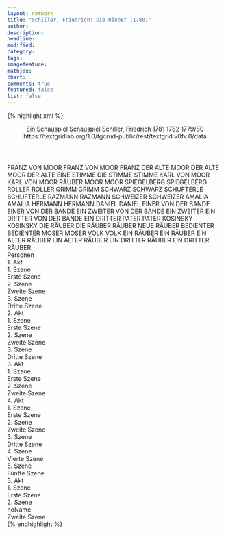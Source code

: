 ```yaml
---
layout: network
title: "Schiller, Friedrich: Die Räuber (1780)"
author:
description:
headline:
modified:
category:
tags:
imagefeature:
mathjax:
chart:
comments: true
featured: false
list: false
---
```

{% highlight xml %}
<?xml-model href="https://raw.githubusercontent.com/DLiNa/project/master/rules/lina.rnc"?><?xml-model href="https://raw.githubusercontent.com/DLiNa/project/master/rules/lina.sch"?>
<play xmlns="http://lina.digital">
  <header>
    <title>Die Räuber</title>
    <subtitle>Ein Schauspiel</subtitle>
    <genretitle>Schauspiel</genretitle>
    <author>Schiller, Friedrich</author>
    <date type="print" when="1781">1781</date>
    <date type="premiere" when="1882">1782</date>
    <date type="written" when="1780">1779/80</date>
    <source>https://textgridlab.org/1.0/tgcrud-public/rest/textgrid:v0fv.0/data</source>
  </header>
  <personae>
    <character>
      <name>FRANZ VON MOOR</name>
      <alias xml:id="franz_von_moor">
        <name>FRANZ VON MOOR</name>
      </alias>
      <alias xml:id="franz">
        <name>FRANZ</name>
      </alias>
    </character>
    <character>
      <name>DER ALTE MOOR</name>
      <alias xml:id="der_alte_moor">
        <name>DER ALTE MOOR</name>
      </alias>
      <alias xml:id="der_alte">
        <name>DER ALTE</name>
      </alias>
      <alias xml:id="eine_stimme">
        <name>EINE STIMME</name>
      </alias>
      <alias xml:id="die_stimme">
        <name>DIE STIMME</name>
      </alias>
      <alias xml:id="stimme">
        <name>STIMME</name>
      </alias>
    </character>
    <character>
      <name>KARL VON MOOR</name>
      <alias xml:id="karl_von_moor">
        <name>KARL VON MOOR</name>
      </alias>
      <alias xml:id="räuber_moor">
        <name>RÄUBER MOOR</name>
      </alias>
      <alias xml:id="moor">
        <name>MOOR</name>
      </alias>
    </character>
    <character>
      <name>SPIEGELBERG</name>
      <alias xml:id="spiegelberg">
        <name>SPIEGELBERG</name>
      </alias>
    </character>
    <character>
      <name>ROLLER</name>
      <alias xml:id="roller">
        <name>ROLLER</name>
      </alias>
    </character>
    <character>
      <name>GRIMM</name>
      <alias xml:id="grimm">
        <name>GRIMM</name>
      </alias>
    </character>
    <character>
      <name>SCHWARZ</name>
      <alias xml:id="schwarz">
        <name>SCHWARZ</name>
      </alias>
    </character>
    <character>
      <name>SCHUFTERLE</name>
      <alias xml:id="schufterle">
        <name>SCHUFTERLE</name>
      </alias>
    </character>
    <character>
      <name>RAZMANN</name>
      <alias xml:id="razmann">
        <name>RAZMANN</name>
      </alias>
    </character>
    <character>
      <name>SCHWEIZER</name>
      <alias xml:id="schweizer">
        <name>SCHWEIZER</name>
      </alias>
    </character>
    <character>
      <name>AMALIA</name>
      <alias xml:id="amalia">
        <name>AMALIA</name>
      </alias>
    </character>
    <character>
      <name>HERMANN</name>
      <alias xml:id="hermann">
        <name>HERMANN</name>
      </alias>
    </character>
    <character>
      <name>DANIEL</name>
      <alias xml:id="daniel">
        <name>DANIEL</name>
      </alias>
    </character>
    <character>
      <name>EINER VON DER BANDE</name>
      <alias xml:id="einer_von_der_bande">
        <name>EINER VON DER BANDE</name>
      </alias>
    </character>
    <character>
      <name>EIN ZWEITER VON DER BANDE</name>
      <alias xml:id="ein_zweiter">
        <name>EIN ZWEITER</name>
      </alias>
    </character>
    <character>
      <name>EIN DRITTER VON DER BANDE</name>
      <alias xml:id="ein_dritter">
        <name>EIN DRITTER</name>
      </alias>
    </character>
    <character>
      <name>PATER</name>
      <alias xml:id="pater">
        <name>PATER</name>
      </alias>
    </character>
    <character>
      <name>KOSINSKY</name>
      <alias xml:id="kosinsky">
        <name>KOSINSKY</name>
      </alias>
    </character>
    <character>
      <name>DIE RÄUBER</name>
      <alias xml:id="die_räuber">
        <name>DIE RÄUBER</name>
      </alias>
      <alias xml:id="räuber">
        <name>RÄUBER</name>
      </alias>
      <alias xml:id="neue_räuber">
        <name>NEUE RÄUBER</name>
      </alias>
    </character>
    <character>
      <name>BEDIENTER</name>
      <alias xml:id="bedienter">
        <name>BEDIENTER</name>
      </alias>
    </character>
    <character>
      <name>MOSER</name>
      <alias xml:id="moser">
        <name>MOSER</name>
      </alias>
    </character>
    <character>
      <name>VOLK</name>
      <alias xml:id="volk">
        <name>VOLK</name>
      </alias>
    </character>
    <character>
      <name>EIN RÄUBER</name>
      <alias xml:id="ein_räuber">
        <name>EIN RÄUBER</name>
      </alias>
    </character>
    <character>
      <name>EIN ALTER RÄUBER</name>
      <alias xml:id="ein_alter_räuber">
        <name>EIN ALTER RÄUBER</name>
      </alias>
    </character>
    <character>
      <name>EIN DRITTER RÄUBER</name>
      <alias xml:id="ein_dritter_räuber">
        <name>EIN DRITTER RÄUBER</name>
      </alias>
    </character>
  </personae>
  <text>
    <div>
      <head>Personen</head>
    </div>
    <div>
      <head>1. Akt</head>
      <div>
        <head>1. Szene</head>
        <div>
          <head>Erste Szene</head>
          <sp who="#franz">
            <amount n="29" unit="speech_acts"/>
            <amount n="3012" unit="words"/>
            <amount n="7" unit="lines"/>
            <amount n="16968" unit="chars"/>
          </sp>
          <sp who="#der_alte_moor">
            <amount n="28" unit="speech_acts"/>
            <amount n="413" unit="words"/>
            <amount n="20" unit="lines"/>
            <amount n="2168" unit="chars"/>
          </sp>
        </div>
      </div>
      <div>
        <head>2. Szene</head>
        <div>
          <head>Zweite Szene</head>
          <sp who="#karl_von_moor">
            <amount n="1" unit="speech_acts"/>
            <amount n="16" unit="words"/>
            <amount n="101" unit="chars"/>
          </sp>
          <sp who="#spiegelberg">
            <amount n="34" unit="speech_acts"/>
            <amount n="2169" unit="words"/>
            <amount n="10" unit="lines"/>
            <amount n="12223" unit="chars"/>
          </sp>
          <sp who="#moor">
            <amount n="28" unit="speech_acts"/>
            <amount n="1524" unit="words"/>
            <amount n="9" unit="lines"/>
            <amount n="8530" unit="chars"/>
          </sp>
          <sp who="#roller">
            <amount n="18" unit="speech_acts"/>
            <amount n="519" unit="words"/>
            <amount n="10" unit="lines"/>
            <amount n="2872" unit="chars"/>
          </sp>
          <sp who="#grimm">
            <amount n="7" unit="speech_acts"/>
            <amount n="112" unit="words"/>
            <amount n="5" unit="lines"/>
            <amount n="637" unit="chars"/>
          </sp>
          <sp who="#schwarz">
            <amount n="6" unit="speech_acts"/>
            <amount n="134" unit="words"/>
            <amount n="2" unit="lines"/>
            <amount n="747" unit="chars"/>
          </sp>
          <sp who="#schufterle">
            <amount n="5" unit="speech_acts"/>
            <amount n="89" unit="words"/>
            <amount n="3" unit="lines"/>
            <amount n="508" unit="chars"/>
          </sp>
          <sp who="#razmann">
            <amount n="5" unit="speech_acts"/>
            <amount n="99" unit="words"/>
            <amount n="2" unit="lines"/>
            <amount n="564" unit="chars"/>
          </sp>
          <sp who="#schweizer">
            <amount n="7" unit="speech_acts"/>
            <amount n="91" unit="words"/>
            <amount n="7" unit="lines"/>
            <amount n="492" unit="chars"/>
          </sp>
          <sp who="#razmann #spiegelberg #schwarz #schweizer #roller #schufterle #räuber #einer_von_der_bande #ein_zweiter #ein_dritter #ein_räuber #ein_alter_räuber #ein_dritter_räuber">
            <amount n="3" unit="speech_acts"/>
            <amount n="18" unit="words"/>
            <amount n="3" unit="lines"/>
            <amount n="92" unit="chars"/>
          </sp>
        </div>
      </div>
      <div>
        <head>3. Szene</head>
        <div>
          <head>Dritte Szene</head>
          <sp who="#franz">
            <amount n="22" unit="speech_acts"/>
            <amount n="1087" unit="words"/>
            <amount n="10" unit="lines"/>
            <amount n="6086" unit="chars"/>
          </sp>
          <sp who="#amalia">
            <amount n="20" unit="speech_acts"/>
            <amount n="571" unit="words"/>
            <amount n="10" unit="lines"/>
            <amount n="3110" unit="chars"/>
          </sp>
        </div>
      </div>
    </div>
    <div>
      <head>2. Akt</head>
      <div>
        <head>1. Szene</head>
        <div>
          <head>Erste Szene</head>
          <sp who="#franz_von_moor">
            <amount n="1" unit="speech_acts"/>
            <amount n="643" unit="words"/>
            <amount n="3961" unit="chars"/>
          </sp>
          <sp who="#hermann">
            <amount n="21" unit="speech_acts"/>
            <amount n="216" unit="words"/>
            <amount n="19" unit="lines"/>
            <amount n="1097" unit="chars"/>
          </sp>
          <sp who="#franz">
            <amount n="21" unit="speech_acts"/>
            <amount n="887" unit="words"/>
            <amount n="5" unit="lines"/>
            <amount n="4713" unit="chars"/>
          </sp>
        </div>
      </div>
      <div>
        <head>2. Szene</head>
        <div>
          <head>Zweite Szene</head>
          <sp who="#amalia">
            <amount n="33" unit="speech_acts"/>
            <amount n="840" unit="words"/>
            <amount n="44" unit="lines"/>
            <amount n="4597" unit="chars"/>
          </sp>
          <sp who="#der_alte_moor">
            <amount n="38" unit="speech_acts"/>
            <amount n="871" unit="words"/>
            <amount n="19" unit="lines"/>
            <amount n="4702" unit="chars"/>
          </sp>
          <sp who="#daniel">
            <amount n="1" unit="speech_acts"/>
            <amount n="18" unit="words"/>
            <amount n="105" unit="chars"/>
          </sp>
          <sp who="#franz">
            <amount n="16" unit="speech_acts"/>
            <amount n="540" unit="words"/>
            <amount n="10" unit="lines"/>
            <amount n="3204" unit="chars"/>
          </sp>
          <sp who="#hermann">
            <amount n="11" unit="speech_acts"/>
            <amount n="488" unit="words"/>
            <amount n="2" unit="lines"/>
            <amount n="2671" unit="chars"/>
          </sp>
        </div>
      </div>
      <div>
        <head>3. Szene</head>
        <div>
          <head>Dritte Szene</head>
          <sp who="#razmann">
            <amount n="29" unit="speech_acts"/>
            <amount n="820" unit="words"/>
            <amount n="23" unit="lines"/>
            <amount n="4455" unit="chars"/>
          </sp>
          <sp who="#spiegelberg">
            <amount n="20" unit="speech_acts"/>
            <amount n="1811" unit="words"/>
            <amount n="13" unit="lines"/>
            <amount n="10215" unit="chars"/>
          </sp>
          <sp who="#schwarz">
            <amount n="7" unit="speech_acts"/>
            <amount n="289" unit="words"/>
            <amount n="3" unit="lines"/>
            <amount n="1528" unit="chars"/>
          </sp>
          <sp who="#schweizer">
            <amount n="22" unit="speech_acts"/>
            <amount n="798" unit="words"/>
            <amount n="9" unit="lines"/>
            <amount n="4524" unit="chars"/>
          </sp>
          <sp who="#räuber_moor">
            <amount n="2" unit="speech_acts"/>
            <amount n="34" unit="words"/>
            <amount n="1" unit="lines"/>
            <amount n="185" unit="chars"/>
          </sp>
          <sp who="#roller">
            <amount n="9" unit="speech_acts"/>
            <amount n="548" unit="words"/>
            <amount n="2" unit="lines"/>
            <amount n="3059" unit="chars"/>
          </sp>
          <sp who="#einer_von_der_bande">
            <amount n="1" unit="speech_acts"/>
            <amount n="36" unit="words"/>
            <amount n="217" unit="chars"/>
          </sp>
          <sp who="#ein_zweiter">
            <amount n="1" unit="speech_acts"/>
            <amount n="17" unit="words"/>
            <amount n="1" unit="lines"/>
            <amount n="86" unit="chars"/>
          </sp>
          <sp who="#ein_dritter">
            <amount n="1" unit="speech_acts"/>
            <amount n="13" unit="words"/>
            <amount n="1" unit="lines"/>
            <amount n="79" unit="chars"/>
          </sp>
          <sp who="#schufterle">
            <amount n="3" unit="speech_acts"/>
            <amount n="233" unit="words"/>
            <amount n="1" unit="lines"/>
            <amount n="1323" unit="chars"/>
          </sp>
          <sp who="#moor">
            <amount n="23" unit="speech_acts"/>
            <amount n="1761" unit="words"/>
            <amount n="7" unit="lines"/>
            <amount n="9714" unit="chars"/>
          </sp>
          <sp who="#razmann #spiegelberg #schwarz #schweizer #roller #schufterle #räuber #einer_von_der_bande #ein_zweiter #ein_dritter #ein_räuber #ein_alter_räuber #ein_dritter_räuber">
            <amount n="1" unit="speech_acts"/>
            <amount n="26" unit="words"/>
            <amount n="153" unit="chars"/>
          </sp>
          <sp who="#neue_räuber">
            <amount n="2" unit="speech_acts"/>
            <amount n="52" unit="words"/>
            <amount n="307" unit="chars"/>
          </sp>
          <sp who="#pater">
            <amount n="13" unit="speech_acts"/>
            <amount n="579" unit="words"/>
            <amount n="4" unit="lines"/>
            <amount n="3334" unit="chars"/>
          </sp>
          <sp who="#neue_räuber #einer_von_der_bande #ein_zweiter #ein_dritter #ein_räuber #ein_alter_räuber #ein_dritter_räuber">
            <amount n="1" unit="speech_acts"/>
            <amount n="5" unit="words"/>
            <amount n="1" unit="lines"/>
            <amount n="37" unit="chars"/>
          </sp>
        </div>
      </div>
    </div>
    <div>
      <head>3. Akt</head>
      <div>
        <head>1. Szene</head>
        <div>
          <head>Erste Szene</head>
          <sp who="#amalia">
            <amount n="20" unit="speech_acts"/>
            <amount n="506" unit="words"/>
            <amount n="35" unit="lines"/>
            <amount n="2758" unit="chars"/>
          </sp>
          <sp who="#franz">
            <amount n="9" unit="speech_acts"/>
            <amount n="511" unit="words"/>
            <amount n="2" unit="lines"/>
            <amount n="2870" unit="chars"/>
          </sp>
          <sp who="#hermann">
            <amount n="10" unit="speech_acts"/>
            <amount n="105" unit="words"/>
            <amount n="9" unit="lines"/>
            <amount n="533" unit="chars"/>
          </sp>
        </div>
      </div>
      <div>
        <head>2. Szene</head>
        <div>
          <head>Zweite Szene</head>
          <sp who="#moor">
            <amount n="37" unit="speech_acts"/>
            <amount n="1351" unit="words"/>
            <amount n="17" unit="lines"/>
            <amount n="7640" unit="chars"/>
          </sp>
          <sp who="#schwarz">
            <amount n="10" unit="speech_acts"/>
            <amount n="81" unit="words"/>
            <amount n="10" unit="lines"/>
            <amount n="445" unit="chars"/>
          </sp>
          <sp who="#grimm">
            <amount n="10" unit="speech_acts"/>
            <amount n="67" unit="words"/>
            <amount n="10" unit="lines"/>
            <amount n="337" unit="chars"/>
          </sp>
          <sp who="#schweizer">
            <amount n="18" unit="speech_acts"/>
            <amount n="264" unit="words"/>
            <amount n="15" unit="lines"/>
            <amount n="1451" unit="chars"/>
          </sp>
          <sp who="#kosinsky">
            <amount n="21" unit="speech_acts"/>
            <amount n="987" unit="words"/>
            <amount n="6" unit="lines"/>
            <amount n="5528" unit="chars"/>
          </sp>
          <sp who="#spiegelberg">
            <amount n="1" unit="speech_acts"/>
            <amount n="17" unit="words"/>
            <amount n="105" unit="chars"/>
          </sp>
          <sp who="#die_räuber #einer_von_der_bande #ein_zweiter #ein_dritter #ein_räuber #ein_alter_räuber #ein_dritter_räuber">
            <amount n="1" unit="speech_acts"/>
            <amount n="2" unit="words"/>
            <amount n="1" unit="lines"/>
            <amount n="11" unit="chars"/>
          </sp>
        </div>
      </div>
    </div>
    <div>
      <head>4. Akt</head>
      <div>
        <head>1. Szene</head>
        <div>
          <head>Erste Szene</head>
          <sp who="#moor">
            <amount n="2" unit="speech_acts"/>
            <amount n="476" unit="words"/>
            <amount n="1" unit="lines"/>
            <amount n="2587" unit="chars"/>
          </sp>
          <sp who="#kosinsky">
            <amount n="1" unit="speech_acts"/>
            <amount n="24" unit="words"/>
            <amount n="137" unit="chars"/>
          </sp>
        </div>
      </div>
      <div>
        <head>2. Szene</head>
        <div>
          <head>Zweite Szene</head>
          <sp who="#amalia">
            <amount n="11" unit="speech_acts"/>
            <amount n="149" unit="words"/>
            <amount n="8" unit="lines"/>
            <amount n="867" unit="chars"/>
          </sp>
          <sp who="#moor">
            <amount n="12" unit="speech_acts"/>
            <amount n="260" unit="words"/>
            <amount n="8" unit="lines"/>
            <amount n="1436" unit="chars"/>
          </sp>
          <sp who="#franz_von_moor">
            <amount n="1" unit="speech_acts"/>
            <amount n="385" unit="words"/>
            <amount n="2155" unit="chars"/>
          </sp>
          <sp who="#daniel">
            <amount n="25" unit="speech_acts"/>
            <amount n="441" unit="words"/>
            <amount n="21" unit="lines"/>
            <amount n="2470" unit="chars"/>
          </sp>
          <sp who="#franz">
            <amount n="26" unit="speech_acts"/>
            <amount n="1132" unit="words"/>
            <amount n="8" unit="lines"/>
            <amount n="6327" unit="chars"/>
          </sp>
        </div>
      </div>
      <div>
        <head>3. Szene</head>
        <div>
          <head>Dritte Szene</head>
          <sp who="#moor">
            <amount n="20" unit="speech_acts"/>
            <amount n="511" unit="words"/>
            <amount n="14" unit="lines"/>
            <amount n="2829" unit="chars"/>
          </sp>
          <sp who="#daniel">
            <amount n="15" unit="speech_acts"/>
            <amount n="971" unit="words"/>
            <amount n="6" unit="lines"/>
            <amount n="5034" unit="chars"/>
          </sp>
          <sp who="#kosinsky">
            <amount n="4" unit="speech_acts"/>
            <amount n="49" unit="words"/>
            <amount n="4" unit="lines"/>
            <amount n="255" unit="chars"/>
          </sp>
        </div>
      </div>
      <div>
        <head>4. Szene</head>
        <div>
          <head>Vierte Szene</head>
          <sp who="#amalia">
            <amount n="14" unit="speech_acts"/>
            <amount n="641" unit="words"/>
            <amount n="12" unit="lines"/>
            <amount n="3522" unit="chars"/>
          </sp>
          <sp who="#moor">
            <amount n="11" unit="speech_acts"/>
            <amount n="247" unit="words"/>
            <amount n="7" unit="lines"/>
            <amount n="1273" unit="chars"/>
          </sp>
        </div>
      </div>
      <div>
        <head>5. Szene</head>
        <div>
          <head>Fünfte Szene</head>
          <sp who="#die_räuber #einer_von_der_bande #ein_zweiter #ein_dritter #ein_räuber #ein_alter_räuber #ein_dritter_räuber">
            <amount n="5" unit="speech_acts"/>
            <amount n="228" unit="words"/>
            <amount n="37" unit="lines"/>
            <amount n="1274" unit="chars"/>
          </sp>
          <sp who="#schweizer">
            <amount n="15" unit="speech_acts"/>
            <amount n="468" unit="words"/>
            <amount n="6" unit="lines"/>
            <amount n="2516" unit="chars"/>
          </sp>
          <sp who="#razmann">
            <amount n="4" unit="speech_acts"/>
            <amount n="29" unit="words"/>
            <amount n="4" unit="lines"/>
            <amount n="172" unit="chars"/>
          </sp>
          <sp who="#spiegelberg">
            <amount n="5" unit="speech_acts"/>
            <amount n="238" unit="words"/>
            <amount n="1" unit="lines"/>
            <amount n="1233" unit="chars"/>
          </sp>
          <sp who="#schwarz">
            <amount n="4" unit="speech_acts"/>
            <amount n="48" unit="words"/>
            <amount n="4" unit="lines"/>
            <amount n="276" unit="chars"/>
          </sp>
          <sp who="#grimm">
            <amount n="4" unit="speech_acts"/>
            <amount n="55" unit="words"/>
            <amount n="4" unit="lines"/>
            <amount n="278" unit="chars"/>
          </sp>
          <sp who="#räuber #einer_von_der_bande #ein_zweiter #ein_dritter #ein_räuber #ein_alter_räuber #ein_dritter_räuber">
            <amount n="4" unit="speech_acts"/>
            <amount n="30" unit="words"/>
            <amount n="4" unit="lines"/>
            <amount n="185" unit="chars"/>
          </sp>
          <sp who="#moor">
            <amount n="31" unit="speech_acts"/>
            <amount n="1996" unit="words"/>
            <amount n="58" unit="lines"/>
            <amount n="11084" unit="chars"/>
          </sp>
          <sp who="#hermann">
            <amount n="10" unit="speech_acts"/>
            <amount n="232" unit="words"/>
            <amount n="4" unit="lines"/>
            <amount n="1229" unit="chars"/>
          </sp>
          <sp who="#eine_stimme">
            <amount n="1" unit="speech_acts"/>
            <amount n="9" unit="words"/>
            <amount n="1" unit="lines"/>
            <amount n="46" unit="chars"/>
          </sp>
          <sp who="#die_stimme">
            <amount n="2" unit="speech_acts"/>
            <amount n="34" unit="words"/>
            <amount n="1" unit="lines"/>
            <amount n="180" unit="chars"/>
          </sp>
          <sp who="#stimme">
            <amount n="2" unit="speech_acts"/>
            <amount n="8" unit="words"/>
            <amount n="2" unit="lines"/>
            <amount n="36" unit="chars"/>
          </sp>
          <sp who="#der_alte">
            <amount n="1" unit="speech_acts"/>
            <amount n="4" unit="words"/>
            <amount n="1" unit="lines"/>
            <amount n="33" unit="chars"/>
          </sp>
          <sp who="#der_alte_moor">
            <amount n="8" unit="speech_acts"/>
            <amount n="598" unit="words"/>
            <amount n="3" unit="lines"/>
            <amount n="3276" unit="chars"/>
          </sp>
        </div>
      </div>
    </div>
    <div>
      <head>5. Akt</head>
      <div>
        <head>1. Szene</head>
        <div>
          <head>Erste Szene</head>
          <sp who="#daniel">
            <amount n="26" unit="speech_acts"/>
            <amount n="523" unit="words"/>
            <amount n="19" unit="lines"/>
            <amount n="2740" unit="chars"/>
          </sp>
          <sp who="#franz">
            <amount n="47" unit="speech_acts"/>
            <amount n="2106" unit="words"/>
            <amount n="10" unit="lines"/>
            <amount n="11392" unit="chars"/>
          </sp>
          <sp who="#bedienter">
            <amount n="5" unit="speech_acts"/>
            <amount n="29" unit="words"/>
            <amount n="5" unit="lines"/>
            <amount n="163" unit="chars"/>
          </sp>
          <sp who="#moser">
            <amount n="17" unit="speech_acts"/>
            <amount n="926" unit="words"/>
            <amount n="4" unit="lines"/>
            <amount n="5259" unit="chars"/>
          </sp>
          <sp who="#schweizer">
            <amount n="5" unit="speech_acts"/>
            <amount n="132" unit="words"/>
            <amount n="1" unit="lines"/>
            <amount n="672" unit="chars"/>
          </sp>
          <sp who="#volk">
            <amount n="1" unit="speech_acts"/>
            <amount n="12" unit="words"/>
            <amount n="1" unit="lines"/>
            <amount n="66" unit="chars"/>
          </sp>
          <sp who="#grimm">
            <amount n="3" unit="speech_acts"/>
            <amount n="37" unit="words"/>
            <amount n="3" unit="lines"/>
            <amount n="170" unit="chars"/>
          </sp>
          <sp who="#schwarz">
            <amount n="1" unit="speech_acts"/>
            <amount n="17" unit="words"/>
            <amount n="1" unit="lines"/>
            <amount n="96" unit="chars"/>
          </sp>
        </div>
      </div>
      <div>
        <head>2. Szene</head>
        <div>
          <head>noName</head>
          <div>
            <head>Zweite Szene</head>
            <sp who="#räuber_moor">
              <amount n="40" unit="speech_acts"/>
              <amount n="1252" unit="words"/>
              <amount n="24" unit="lines"/>
              <amount n="6833" unit="chars"/>
            </sp>
            <sp who="#der_alte_moor">
              <amount n="20" unit="speech_acts"/>
              <amount n="478" unit="words"/>
              <amount n="13" unit="lines"/>
              <amount n="2519" unit="chars"/>
            </sp>
            <sp who="#grimm">
              <amount n="5" unit="speech_acts"/>
              <amount n="62" unit="words"/>
              <amount n="4" unit="lines"/>
              <amount n="349" unit="chars"/>
            </sp>
            <sp who="#schwarz">
              <amount n="3" unit="speech_acts"/>
              <amount n="28" unit="words"/>
              <amount n="3" unit="lines"/>
              <amount n="148" unit="chars"/>
            </sp>
            <sp who="#räuber #einer_von_der_bande #ein_zweiter #ein_dritter #ein_räuber #ein_alter_räuber #ein_dritter_räuber">
              <amount n="5" unit="speech_acts"/>
              <amount n="56" unit="words"/>
              <amount n="4" unit="lines"/>
              <amount n="340" unit="chars"/>
            </sp>
            <sp who="#amalia">
              <amount n="13" unit="speech_acts"/>
              <amount n="343" unit="words"/>
              <amount n="6" unit="lines"/>
              <amount n="1873" unit="chars"/>
            </sp>
            <sp who="#moor">
              <amount n="4" unit="speech_acts"/>
              <amount n="303" unit="words"/>
              <amount n="1627" unit="chars"/>
            </sp>
            <sp who="#ein_räuber">
              <amount n="1" unit="speech_acts"/>
              <amount n="35" unit="words"/>
              <amount n="188" unit="chars"/>
            </sp>
            <sp who="#ein_alter_räuber">
              <amount n="1" unit="speech_acts"/>
              <amount n="95" unit="words"/>
              <amount n="509" unit="chars"/>
            </sp>
            <sp who="#ein_dritter_räuber">
              <amount n="1" unit="speech_acts"/>
              <amount n="35" unit="words"/>
              <amount n="198" unit="chars"/>
            </sp>
            <sp who="#die_räuber #einer_von_der_bande #ein_zweiter #ein_dritter #ein_räuber #ein_alter_räuber #ein_dritter_räuber">
              <amount n="2" unit="speech_acts"/>
              <amount n="55" unit="words"/>
              <amount n="1" unit="lines"/>
              <amount n="369" unit="chars"/>
            </sp>
          </div>
        </div>
      </div>
    </div>
  </text>
</play>
{% endhighlight %}